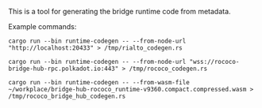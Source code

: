 This is a tool for generating the bridge runtime code from metadata.

Example commands:

```
cargo run --bin runtime-codegen -- --from-node-url "http://localhost:20433" > /tmp/rialto_codegen.rs
```

```
cargo run --bin runtime-codegen -- --from-node-url "wss://rococo-bridge-hub-rpc.polkadot.io:443" > /tmp/rococo_codegen.rs
```

```
cargo run --bin runtime-codegen -- --from-wasm-file ~/workplace/bridge-hub-rococo_runtime-v9360.compact.compressed.wasm > /tmp/rococo_bridge_hub_codegen.rs
```